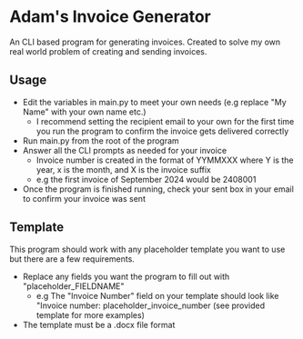 # Adam's Invoice Generator

An CLI based program for generating invoices. Created to solve my own real world problem of creating and sending invoices.

## Usage
* Edit the variables in main.py to meet your own needs (e.g replace "My Name" with your own name etc.)
    - I recommend setting the recipient email to your own for the first time you run the program to confirm the invoice gets delivered correctly
* Run main.py from the root of the program
* Answer all the CLI prompts as needed for your invoice
    - Invoice number is created in the format of YYMMXXX where Y is the year, x is the month, and X is the invoice suffix 
    - e.g the first invoice of September 2024 would be 2408001 
* Once the program is finished running, check your sent box in your email to confirm your invoice was sent

## Template
This program should work with any placeholder template you want to use but there are a few requirements.
* Replace any fields you want the program to fill out with "placeholder_FIELDNAME" 
    - e.g The "Invoice Number" field on your template should look like "Invoice number: placeholder_invoice_number (see provided template for more examples)
* The template must be a .docx file format
